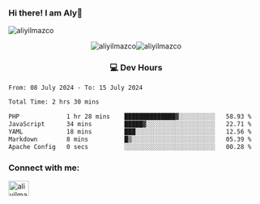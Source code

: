 ### Hi there! I am Aly👋

<p align="left"> <img src="https://komarev.com/ghpvc/?username=aliyilmazco&label=Profile%20views&color=0e75b6&style=flat" alt="aliyilmazco" /> </p>
<p align="center"><img align="center" src="https://github-readme-stats.vercel.app/api?username=aliyilmazco&show_icons=true&locale=en" alt="aliyilmazco" /><img align="center" src="https://github-readme-streak-stats.herokuapp.com/?user=aliyilmazco&" alt="aliyilmazco" /></p>

<h3 align="center">💻 Dev Hours</h3>

<!--START_SECTION:waka-->

```txt
From: 08 July 2024 - To: 15 July 2024

Total Time: 2 hrs 30 mins

PHP             1 hr 28 mins    ██████████████▓░░░░░░░░░░   58.93 %
JavaScript      34 mins         █████▓░░░░░░░░░░░░░░░░░░░   22.71 %
YAML            18 mins         ███░░░░░░░░░░░░░░░░░░░░░░   12.56 %
Markdown        8 mins          █▒░░░░░░░░░░░░░░░░░░░░░░░   05.39 %
Apache Config   0 secs          ░░░░░░░░░░░░░░░░░░░░░░░░░   00.28 %
```

<!--END_SECTION:waka-->

<h3 align="left">Connect with me:</h3>
<p align="left">
<a href="https://linkedin.com/in/aliyilmazco" target="blank"><img align="center" src="https://raw.githubusercontent.com/rahuldkjain/github-profile-readme-generator/master/src/images/icons/Social/linked-in-alt.svg" alt="aliyilmazco" height="30" width="40" /></a>
</p>
